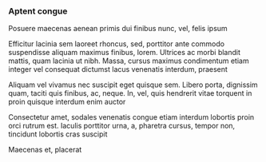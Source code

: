 ### Aptent congue

Posuere maecenas aenean primis dui finibus nunc, vel, felis ipsum

Efficitur lacinia sem laoreet rhoncus, sed, porttitor ante commodo suspendisse aliquam maximus finibus, lorem. Ultrices ac morbi blandit mattis, quam lacinia ut nibh. Massa, cursus maximus condimentum etiam integer vel consequat dictumst lacus venenatis interdum, praesent

Aliquam vel vivamus nec suscipit eget quisque sem. Libero porta, dignissim quam, taciti quis finibus, ac, neque. In, vel, quis hendrerit vitae torquent in proin quisque interdum enim auctor

Consectetur amet, sodales venenatis congue etiam interdum lobortis proin orci rutrum est. Iaculis porttitor urna, a, pharetra cursus, tempor non, tincidunt lobortis cras suscipit

Maecenas et, placerat


